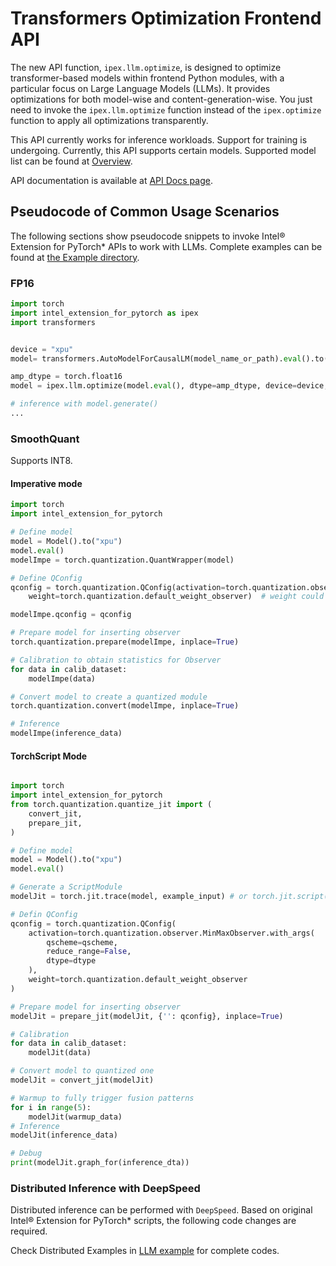 Transformers Optimization Frontend API
======================================

The new API function, `ipex.llm.optimize`, is designed to optimize transformer-based models within frontend Python modules, with a particular focus on Large Language Models (LLMs). It provides optimizations for both model-wise and content-generation-wise. You just need to invoke the `ipex.llm.optimize` function instead of the `ipex.optimize` function to apply all optimizations transparently.

This API currently works for inference workloads. Support for training is undergoing. Currently, this API supports certain models. Supported model list can be found at [Overview](../llm.html#optimized-models).

API documentation is available at [API Docs page](../api_doc.html#ipex.llm.optimize).

## Pseudocode of Common Usage Scenarios

The following sections show pseudocode snippets to invoke Intel® Extension for PyTorch\* APIs to work with LLMs. Complete examples can be found at [the Example directory](https://github.com/intel/intel-extension-for-pytorch/tree/v2.7.10%2Bxpu/examples/gpu/llm/inference).

### FP16

``` python
import torch
import intel_extension_for_pytorch as ipex
import transformers


device = "xpu"
model= transformers.AutoModelForCausalLM(model_name_or_path).eval().to(device)

amp_dtype = torch.float16 
model = ipex.llm.optimize(model.eval(), dtype=amp_dtype, device=device, inplace=True)

# inference with model.generate()
...
```

### SmoothQuant

Supports INT8.

#### Imperative mode

``` python
import torch
import intel_extension_for_pytorch

# Define model
model = Model().to("xpu")
model.eval()
modelImpe = torch.quantization.QuantWrapper(model)

# Define QConfig
qconfig = torch.quantization.QConfig(activation=torch.quantization.observer.MinMaxObserver .with_args(qscheme=torch.per_tensor_symmetric),
    weight=torch.quantization.default_weight_observer)  # weight could also be perchannel

modelImpe.qconfig = qconfig

# Prepare model for inserting observer
torch.quantization.prepare(modelImpe, inplace=True)

# Calibration to obtain statistics for Observer
for data in calib_dataset:
    modelImpe(data)

# Convert model to create a quantized module
torch.quantization.convert(modelImpe, inplace=True)

# Inference
modelImpe(inference_data)
```

#### TorchScript Mode

``` python

import torch
import intel_extension_for_pytorch
from torch.quantization.quantize_jit import (
    convert_jit,
    prepare_jit,
)

# Define model
model = Model().to("xpu")
model.eval()

# Generate a ScriptModule
modelJit = torch.jit.trace(model, example_input) # or torch.jit.script(model)

# Defin QConfig
qconfig = torch.quantization.QConfig(
    activation=torch.quantization.observer.MinMaxObserver.with_args(
        qscheme=qscheme,
        reduce_range=False,
        dtype=dtype
    ),
    weight=torch.quantization.default_weight_observer
)

# Prepare model for inserting observer
modelJit = prepare_jit(modelJit, {'': qconfig}, inplace=True)

# Calibration 
for data in calib_dataset:
    modelJit(data)

# Convert model to quantized one
modelJit = convert_jit(modelJit)

# Warmup to fully trigger fusion patterns
for i in range(5):
    modelJit(warmup_data) 
# Inference
modelJit(inference_data)

# Debug
print(modelJit.graph_for(inference_dta))

```

### Distributed Inference with DeepSpeed

Distributed inference can be performed with `DeepSpeed`. Based on original Intel® Extension for PyTorch\* scripts, the following code changes are required.

Check Distributed Examples in [LLM example](https://github.com/intel/intel-extension-for-pytorch/tree/v2.7.10%2Bxpu/examples/gpu/llm/inference) for complete codes.






